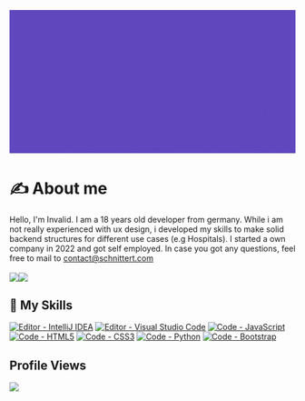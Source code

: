 [![Header](https://github.com/invaliduser231/invaliduser231/blob/17d8fc33abb9b04791b01b8caa39c9a952b54500/banner.gif "Header")](https://invalid-studios.tech/)

# ✍️ About me

Hello, I'm Invalid. I am a 18 years old developer from germany. While i am not really experienced with ux design, i developed my skills to make solid backend structures for different use cases (e.g Hospitals). I started a own company in 2022 and got self employed. In case you got any questions, feel free to mail to contact@schnittert.com

<img align="center" src="https://github-readme-stats.vercel.app/api/?username=invaliduser231&theme=tokyonight" /><img align="center" src="https://github-readme-stats.vercel.app/api/top-langs/?username=invaliduser231&theme=tokyonight" /> 

## 🔧 My Skills
[![Editor - IntelliJ IDEA](https://img.shields.io/badge/Editor-IntelliJ_IDEA-2ea44f?style=for-the-badge&logo=IntelliJ+IDEA)](https://)
[![Editor - Visual Studio Code](https://img.shields.io/badge/Editor-Visual_Studio_Code-2ea44f?style=for-the-badge&logo=Visual+Studio+Code)](https://)
[![Code - JavaScript](https://img.shields.io/badge/Code-JavaScript-2ea44f?style=for-the-badge&logo=JavaScript)](https://)
[![Code - HTML5](https://img.shields.io/badge/Code-HTML5-2ea44f?style=for-the-badge&logo=HTML5&logoColor=%23fff)](https://)
[![Code - CSS3](https://img.shields.io/badge/Code-CSS3-2ea44f?style=for-the-badge&logo=CSS3&logoColor=%23fff)](https://)
[![Code - Python](https://img.shields.io/badge/Code-Python-2ea44f?style=for-the-badge&logo=Python&logoColor=%23fff)](https://)
[![Code - Bootstrap](https://img.shields.io/badge/Code-Bootstrap-2ea44f?style=for-the-badge&logo=Bootstrap&logoColor=%23fff)](https://)

## Profile Views
[![](https://visitcount.itsvg.in/api?id=invaliduser231&label=Profile%20Views&color=12&icon=0&pretty=true)](https://visitcount.itsvg.in)


